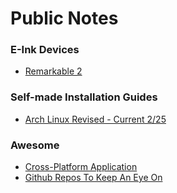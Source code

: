 # Public Notes

### E-Ink Devices
- [Remarkable 2](/temando/Remarkable-2.md)

### Self-made Installation Guides
- [Arch Linux Revised - Current 2/25](/temando/Arch-Linux-Installation-Revised.md)

### Awesome
- [Cross-Platform Application](/temando/Cross-Platform-Applications.md)
- [Github Repos To Keep An Eye On](/temando/Awesome-Github-Repos-To-Keep-An-Eye-On.md)